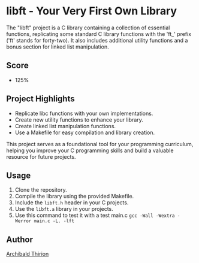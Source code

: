 # libft - Your Very First Own Library

The "libft" project is a C library containing a collection of essential functions, replicating some standard C library functions with the 'ft_' prefix ('ft' stands for forty-two). It also includes additional utility functions and a bonus section for linked list manipulation.

## Score

-  125%

## Project Highlights

- Replicate libc functions with your own implementations.
- Create new utility functions to enhance your library.
- Create linked list manipulation functions.
- Use a Makefile for easy compilation and library creation.

This project serves as a foundational tool for your programming curriculum, helping you improve your C programming skills and build a valuable resource for future projects.

## Usage

1. Clone the repository.
2. Compile the library using the provided Makefile.
3. Include the `libft.h` header in your C projects.
4. Use the `libft.a` library in your projects.
5. Use this command to test it with a test main.c `gcc -Wall -Wextra -Werror main.c -L. -lft` 

## Author

[Archibald Thirion](https://github.com/Archips)

